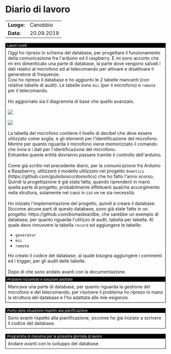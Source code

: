 # Diario di lavoro

<table>
    <tr><td><b>Luogo:</b></td><td>Canobbio</td></tr>
    <tr><td><b>Data:</b></td><td>20.09.2019</td></tr>
</table>

<div style="border: 1px solid black;">
    <div style="background-color:black;color:white;font-size:11px;padding-left:5px">
        Lavori svolti
    </div>
    <div style="padding: 7px">
        Oggi ho ripreso lo schema del database, per progettare il funzionamento della comunicazione
        fra l'arduino ed il raspberry. E mi sono accorto che mi ero dimenticato una parte di
        database, la parte dove vengono salvati i dati relativi al microfono ed al telecomando
        per attivare e disattivare il generatore di frequenze.<br>
        Cos&igrave; ho ripreso il database e ho aggiunto le 2 tabelle mancanti (con relative tabelle
        di audit). Le tabelle sono <code>mic</code> (per il microfono) e <code>remote</code> per il
        telecomando.<br>
        <br>
        Ho aggiornato sia il diagramma di base che quello avanzato.<br>
        <br>
        <img src="../doc/img/db_base.png"><br>
        <br>
        <img src="../doc/img/db.png"><br>
        <br>
        La tabella del microfono contiene il livello di decibel che deve essere utilizzato come
        soglia, e gli elementi per l'identificazione del microfono.<br>
        Mentre per quanto riguarda il microfono viene memorizzato il comando che invia e i dati
        per l'identificazione del microfono.<br>
        Entrambe queste entit&agrave; dovranno passare tramite il controllo dell'arduino.<br>
        <br>
        Come gi&agrave; scritto nel precedente diario, per la comunicazione fra Arduino e Raspberrry,
        utilizzer&ograve; il modello utilizzato nel progetto <code>domotics</code>
        (https://github.com/giuliobosco/domotics) che ho fatto l'anno scorso.<br>
        Quindi la progettazione &egrave; gi&agrave; stata fatta, quando riprender&ograve; in mano
        quella parte di progetto, probabilmente effettuer&ograve; qualche accorgimento nella
        struttura, solamente nel caso in cui ve ne sia necessit&agrave;.<br>
        <br>
        Ho iniziato l'implementazione del progetto, quindi a creare il database.<br>
        Siccome alcune parti di questo database, sono gi&agrave; state fatte in un progetto:
        https://github.com/bomaidea/dbe, che sarebbe un esempio di database, per quanto riguarda
        l'utilizzo di audit, tabella per tabella. Al quale devo rimuovere la tabella
        <code>record</code> ed aggiungere le tabelle:<br>
        <ul>
            <li><code>generator</code></li>
            <li><code>mic</code></li>
            <li><code>remote</code></li>
        </ul>
        Ho creato il codice del database, al quale bisogna aggiungere i commenti ed i trigger, per
        gli audit delle tabelle.<br>
        <br>
        Dopo di che sono andato avanti con la documentazione.
    </div>
</div>

<div class="page-break"></div>

<div style="border: 1px solid black;">
    <div style="background-color:black;color:white;font-size:11px;padding-left:5px">
        Problemi riscontrati e soluzioni adottate
    </div>
    <div style="padding: 7px">
        Mancava una parte di database, per quanto riguarda la gestione del microfono e del
        telecomando, per risolvere il problema ho ripreso in mano la struttura del database e l'ho
        adattata alle mie esigenze.
    </div>
</div>

<br>

<div style="border: 1px solid black;">
    <div style="background-color:black;color:white;font-size:11px;padding-left:5px">
        Punto della situazione rispetto alla pianificazione
    </div>
    <div style="padding: 7px">
        Sono avanti rispetto alla pianificazione, siccome ho gia iniziato a scrivere il codice del
        database.
    </div>
</div>

<br>

<div style="border: 1px solid black;">
    <div style="background-color:black;color:white;font-size:11px;padding-left:5px">
        Programma di massima per la prossima giornata di lavoro
    </div>
    <div style="padding: 7px">
        Andare avanti con lo sviluppo del database.
    </div>
</div>

